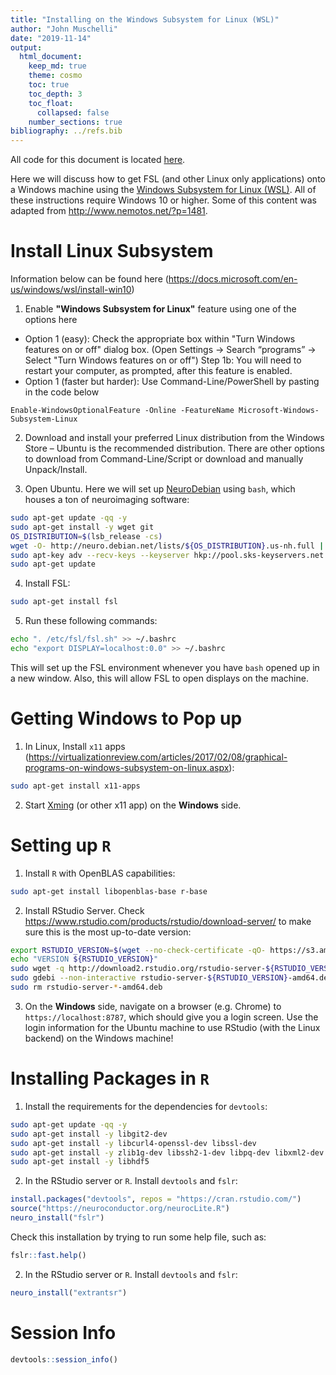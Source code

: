 ```yaml
---
title: "Installing on the Windows Subsystem for Linux (WSL)"
author: "John Muschelli"
date: "2019-11-14"
output: 
  html_document:
    keep_md: true
    theme: cosmo
    toc: true
    toc_depth: 3
    toc_float:
      collapsed: false
    number_sections: true      
bibliography: ../refs.bib      
---
```




All code for this document is located [here](https://github.com/muschellij2/neuroc/blob/master/windows_wsl/index.Rmd).

Here we will discuss how to get FSL (and other Linux only applications) onto a Windows machine using the [Windows Subsystem for Linux (WSL)](https://docs.microsoft.com/en-us/windows/wsl/install-win10).  All of these instructions require Windows 10 or higher.  Some of this content was adapted from http://www.nemotos.net/?p=1481.


# Install Linux Subsystem

Information below can be found here (https://docs.microsoft.com/en-us/windows/wsl/install-win10)

1.  Enable **"Windows Subsystem for Linux"** feature using one of the options here
  - Option 1 (easy): Check the appropriate box within "Turn Windows features on or off" dialog box. (Open Settings -> Search “programs” -> Select "Turn Windows features on or off")
Step 1b: You will need to restart your computer, as prompted, after this feature is enabled. 
  - Option 1 (faster but harder): Use Command-Line/PowerShell by pasting in the code below
```
Enable-WindowsOptionalFeature -Online -FeatureName Microsoft-Windows-Subsystem-Linux 
```
2. Download and install your preferred Linux distribution from the Windows Store – Ubuntu is the recommended distribution.  There are other options to download from Command-Line/Script or download and manually Unpack/Install.

3. Open Ubuntu.  Here we will set up [NeuroDebian](http://neuro.debian.net/) using `bash`, which houses a ton of neuroimaging software:

```bash 
sudo apt-get update -qq -y
sudo apt-get install -y wget git
OS_DISTRIBUTION=$(lsb_release -cs)
wget -O- http://neuro.debian.net/lists/${OS_DISTRIBUTION}.us-nh.full | sudo tee /etc/apt/sources.list.d/neurodebian.sources.list
sudo apt-key adv --recv-keys --keyserver hkp://pool.sks-keyservers.net:80 0xA5D32F012649A5A9
sudo apt-get update
```

4.  Install FSL:

```bash
sudo apt-get install fsl
```

5.  Run these following commands:

```bash
echo ". /etc/fsl/fsl.sh" >> ~/.bashrc
echo "export DISPLAY=localhost:0.0" >> ~/.bashrc
```

This will set up the FSL environment whenever you have `bash` opened up in a new window.  Also, this will allow FSL to open displays on the machine.


# Getting Windows to Pop up


1.  In Linux, Install `x11` apps (https://virtualizationreview.com/articles/2017/02/08/graphical-programs-on-windows-subsystem-on-linux.aspx):
```bash
sudo apt-get install x11-apps
```
2.  Start [Xming](https://sourceforge.net/projects/xming/) (or other x11 app) on the **Windows** side.


# Setting up `R` 

1. Install `R` with OpenBLAS capabilities:
```bash
sudo apt-get install libopenblas-base r-base
```

2.  Install RStudio Server.  Check https://www.rstudio.com/products/rstudio/download-server/ to make sure this is the most up-to-date version:

```bash
export RSTUDIO_VERSION=$(wget --no-check-certificate -qO- https://s3.amazonaws.com/rstudio-server/current.ver)
echo "VERSION ${RSTUDIO_VERSION}"
sudo wget -q http://download2.rstudio.org/rstudio-server-${RSTUDIO_VERSION}-amd64.deb
sudo gdebi --non-interactive rstudio-server-${RSTUDIO_VERSION}-amd64.deb
sudo rm rstudio-server-*-amd64.deb 
```

3.  On the **Windows** side, navigate on a browser (e.g. Chrome) to `https://localhost:8787`, which should give you a login screen. Use the login information for the Ubuntu machine to use RStudio (with the Linux backend) on the Windows machine!


# Installing Packages in `R`

1.  Install the requirements for the dependencies for `devtools`:

```bash 
sudo apt-get update -qq -y
sudo apt-get install -y libgit2-dev 
sudo apt-get install -y libcurl4-openssl-dev libssl-dev
sudo apt-get install -y zlib1g-dev libssh2-1-dev libpq-dev libxml2-dev 
sudo apt-get install -y libhdf5
```

2. In the RStudio server or `R`.  Install `devtools` and `fslr`:
```r
install.packages("devtools", repos = "https://cran.rstudio.com/")
source("https://neuroconductor.org/neurocLite.R") 
neuro_install("fslr")
```

Check this installation by trying to run some help file, such as:
```r
fslr::fast.help()
```

2. In the RStudio server or `R`.  Install `devtools` and `fslr`:
```r
neuro_install("extrantsr")
```


# Session Info


```r
devtools::session_info()
```

